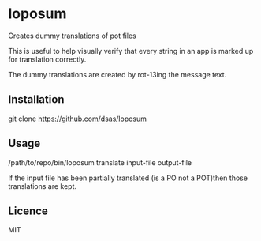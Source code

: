 # loposum
Creates dummy translations of pot files

This is useful to help visually verify that every string in an app is marked up for translation correctly.

The dummy translations are created by rot-13ing the message text.

## Installation
git clone https://github.com/dsas/loposum

## Usage
/path/to/repo/bin/loposum translate input-file output-file

If the input file has been partially translated (is a PO not a POT)then those translations are kept.

## Licence

MIT
